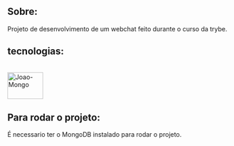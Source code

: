 ## Sobre:

Projeto de desenvolvimento de um webchat feito durante o curso da trybe.

## tecnologias:

<div style="display: inline_block"><br>
   <img align="center" alt="Joao-Mongo" height="60" width="80" src="https://cdn.jsdelivr.net/gh/devicons/devicon/icons/mongodb/mongodb-original-wordmark.svg">
</div>

## Para rodar o projeto:

É necessario ter o MongoDB instalado para rodar o projeto.
